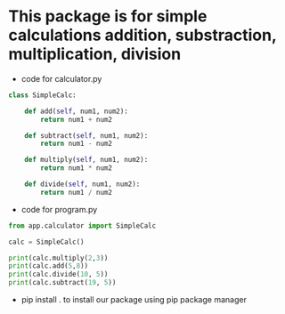 # This package is for simple calculations addition, substraction, multiplication, division

- code for calculator.py
```python
class SimpleCalc:

    def add(self, num1, num2):
        return num1 + num2

    def subtract(self, num1, num2):
        return num1 - num2

    def multiply(self, num1, num2):
        return num1 * num2

    def divide(self, num1, num2):
        return num1 / num2

```
- code for program.py
```python
from app.calculator import SimpleCalc

calc = SimpleCalc()

print(calc.multiply(2,3))
print(calc.add(5,8))
print(calc.divide(10, 5))
print(calc.subtract(19, 5))
```
- pip install . to install our package using pip package manager
